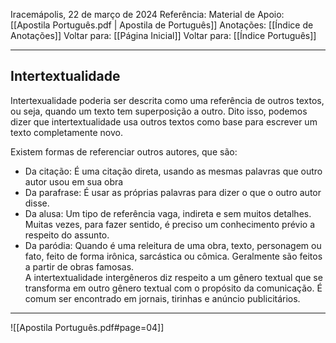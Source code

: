 Iracemápolis, 22 de março de 2024
Referência:
Material de Apoio: [[Apostila Português.pdf | Apostila de Português]]
Anotações: [[Índice de Anotações]]
Voltar para: [[Página Inicial]]
Voltar para: [[Índice Português]]
___________________
## Intertextualidade
Intertexualidade poderia ser descrita como uma referência de outros textos, ou seja, quando um texto tem superposição a outro. Dito isso, podemos dizer que intertextualidade usa outros textos como base para escrever um texto completamente novo.  

Existem formas de referenciar outros autores, que são:  
- Da citação: É uma citação direta, usando as mesmas palavras que outro autor usou em sua obra  
- Da parafrase: É usar as próprias palavras para dizer o que o outro autor disse.  
- Da alusa: Um tipo de referência vaga, indireta e sem muitos detalhes. Muitas vezes, para fazer sentido, é preciso um conhecimento prévio a respeito do assunto.  
- Da paródia: Quando é uma releitura de uma obra, texto, personagem ou fato, feito de forma irônica, sarcástica ou cômica. Geralmente são feitos a partir de obras famosas.  
A intertextualidade intergêneros diz respeito a um gênero textual que se transforma em outro gênero textual com o propósito da comunicação. É comum ser encontrado em jornais, tirinhas e anúncio publicitários.

___________________

![[Apostila Português.pdf#page=04]]
